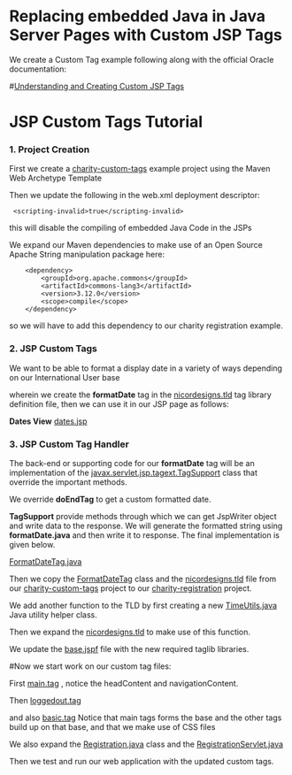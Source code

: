 # Replacing embedded Java in Java Server Pages with Custom JSP Tags


We create a Custom Tag example following along with the official Oracle documentation:	

#[Understanding and Creating Custom JSP Tags](https://docs.oracle.com/cd/E60665_01/as111170/TAGLB/quickstart.htm#TAGLB118)

# JSP Custom Tags Tutorial

### 1.  Project Creation


First we create a [charity-custom-tags](https://github.com/NicorDesigns/javawebdevcourse/tree/jee8web-jstl-finish/charity-custom-tags) example project using the Maven Web Archetype Template 

Then we update the following in the web.xml deployment descriptor:

	 <scripting-invalid>true</scripting-invalid>
	 
this will disable the compiling of embedded Java Code in the JSPs	 
	
We expand our Maven dependencies to make use of an Open Source Apache String manipulation
package here:

		<dependency>
		    <groupId>org.apache.commons</groupId>
		    <artifactId>commons-lang3</artifactId>
		    <version>3.12.0</version>
		    <scope>compile</scope>
		</dependency>

so we will have to add this dependency to our charity registration example.

### 2.  JSP Custom Tags

We want to be able to format a display date in a variety of ways depending on our International User base

wherein we create the **formatDate** tag in the [nicordesigns.tld](https://github.com/NicorDesigns/javawebdevcourse/blob/jee8web-jstl-finish/charity-custom-tags/src/main/webapp/WEB-INF/tld/nicordesigns.tld) tag library definition file, then we can use it in our JSP page as follows:

**Dates View** [dates.jsp](https://github.com/NicorDesigns/javawebdevcourse/blob/jee8web-jstl-finish/charity-custom-tags/src/main/webapp/WEB-INF/jsp/view/dates.jsp)

### 3.  JSP Custom Tag Handler

The back-end or supporting code for our **formatDate** tag will be an implementation of the [javax.servlet.jsp.tagext.TagSupport](https://javaee.github.io/javaee-spec/javadocs/javax/servlet/jsp/tagext/TagSupport.html) class that override the important methods.

We override **doEndTag** to get a custom formatted date.

**TagSupport** provide methods through which we can get JspWriter object and write data to the response. 
We will generate the formatted string using **formatDate.java** and then write it to response. The final implementation is given below.

[FormatDateTag.java](https://github.com/NicorDesigns/javawebdevcourse/blob/jee8web-jstl-finish/charity-custom-tags/src/main/java/com/nicordesigns/tag/FormatDateTag.java)


Then we copy the [FormatDateTag](https://github.com/NicorDesigns/javawebdevcourse/blob/jee8web-jstl-finish/charity-custom-tags/src/main/java/com/nicordesigns/tag/FormatDateTag.java) class and the [nicordesigns.tld](https://github.com/NicorDesigns/javawebdevcourse/blob/jee8web-jstl-finish/charity-custom-tags/src/main/webapp/WEB-INF/tld/nicordesigns.tld) file from  our [charity-custom-tags](https://github.com/NicorDesigns/javawebdevcourse/tree/jee8web-jstl-finish/charity-custom-tags) project to our [charity-registration](https://github.com/NicorDesigns/javawebdevcourse/tree/jee8web-jstl-finish/charity-registration) project.

We add another function to the TLD by first creating a new [TimeUtils.java](https://github.com/NicorDesigns/javawebdevcourse/blob/jee8web-jstl-finish/charity-registration/src/main/java/com/nicordesigns/TimeUtils.java) Java utility helper class.

Then we expand the [nicordesigns.tld](https://github.com/NicorDesigns/javawebdevcourse/blob/jee8web-jstl-finish/charity-registration/src/main/webapp/WEB-INF/tld/nicordesigns.tld) to make use of this function.

We update the [base.jspf](https://github.com/NicorDesigns/javawebdevcourse/blob/jee8web-jstl-finish/charity-registration/src/main/webapp/WEB-INF/jsp/base.jspf) file with the new required taglib libraries. 
  
#Now we start work on our custom tag files:

First [main.tag](https://github.com/NicorDesigns/javawebdevcourse/blob/jee8web-jstl-finish/charity-registration/src/main/webapp/WEB-INF/tags/template/main.tag) , notice the headContent and navigationContent.

Then [loggedout.tag](https://github.com/NicorDesigns/javawebdevcourse/blob/jee8web-jstl-finish/charity-registration/src/main/webapp/WEB-INF/tags/template/loggedOut.tag) 

and also [basic.tag](https://github.com/NicorDesigns/javawebdevcourse/blob/jee8web-jstl-finish/charity-registration/src/main/webapp/WEB-INF/tags/template/basic.tag)
Notice that main tags forms the base and the other tags build up on that base, and that we make use of CSS files

We also expand the [Registration.java](https://github.com/NicorDesigns/javawebdevcourse/blob/jee8web-jstl-finish/charity-registration/src/main/java/com/nicordesigns/Registration.java) class and the [RegistrationServlet.java](https://github.com/NicorDesigns/javawebdevcourse/blob/jee8web-jstl-finish/charity-registration/src/main/java/com/nicordesigns/RegistrationServlet.java)


Then we test and run our web application with the updated custom tags. 
 	 




